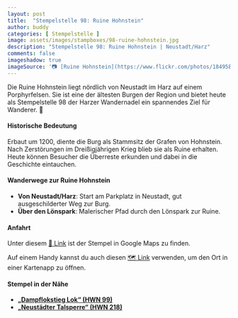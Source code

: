 ```yaml
---
layout: post
title:  "Stempelstelle 98: Ruine Hohnstein"
author: buddy
categories: [ Stempelstelle ]
image: assets/images/stampboxes/98-ruine-hohnstein.jpg
description: "Stempelstelle 98: Ruine Hohnstein | Neustadt/Harz"
comments: false
imageshadow: true
imageSource: '📷 [Ruine Hohnstein](https://www.flickr.com/photos/184958786@N04/49212569986/) von Carola Ballat unter Lizenz [CC BY-SA 2.0](https://creativecommons.org/licenses/by-sa/2.0/)'
---
```


Die Ruine Hohnstein liegt nördlich von Neustadt im Harz auf einem Porphyrfelsen. Sie ist eine der ältesten Burgen der Region und bietet heute als Stempelstelle 98 der Harzer Wandernadel ein spannendes Ziel für Wanderer. 🏰

#### Historische Bedeutung

Erbaut um 1200, diente die Burg als Stammsitz der Grafen von Hohnstein. Nach Zerstörungen im Dreißigjährigen Krieg blieb sie als Ruine erhalten. Heute können Besucher die Überreste erkunden und dabei in die Geschichte eintauchen.

#### Wanderwege zur Ruine Hohnstein

- **Von Neustadt/Harz**: Start am Parkplatz in Neustadt, gut ausgeschilderter Weg zur Burg.
- **Über den Lönspark**: Malerischer Pfad durch den Lönspark zur Ruine.

#### Anfahrt

Unter diesem [📍 Link](https://www.google.com/maps/dir/?api=1&origin=&destination=51.5698%2C%2010.83748) ist der Stempel in Google Maps zu finden.

<div class="android-only">
  Auf einem Handy kannst du auch diesen 
  <a href="geo:51.5698,10.83748">🗺️ Link</a> 
  verwenden, um den Ort in einer Kartenapp zu öffnen.
  <p></p>
</div>

#### Stempel in der Nähe

- [**„Dampflokstieg Lok“ (HWN 99)**](/stempelstelle-99-harzer-holzdampflok)
- [**„Neustädter Talsperre“ (HWN 218)**](/stempelstelle-218-neustaedter-talsperre)
